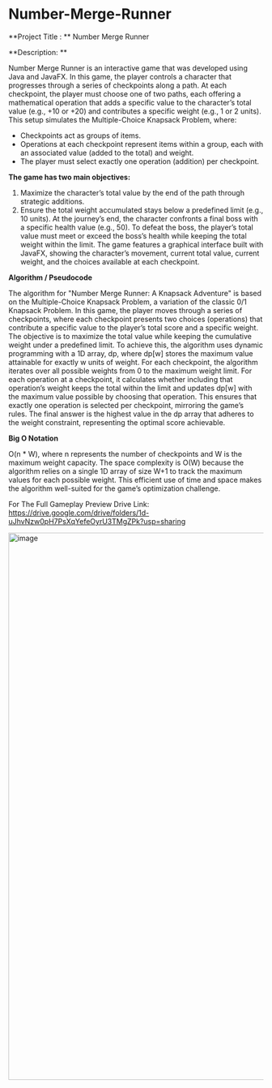 # Number-Merge-Runner
**Project Title : **
Number Merge Runner

**Description: **

  Number Merge Runner is an interactive game that was developed using Java and JavaFX. In this game, the player controls a character that progresses through a series of checkpoints along a path. At each checkpoint, the player must choose one of two paths, each offering a mathematical operation that adds a specific value to the character’s total value (e.g., +10 or +20) and contributes a specific weight (e.g., 1 or 2 units). This setup simulates the Multiple-Choice Knapsack Problem, where:
- Checkpoints act as groups of items.
- Operations at each checkpoint represent items within a group, each with an associated value (added to the total) and weight.
- The player must select exactly one operation (addition) per checkpoint.
  
**The game has two main objectives:**
1. Maximize the character’s total value by the end of the path through strategic additions.
2. Ensure the total weight accumulated stays below a predefined limit (e.g., 10 units).
  At the journey’s end, the character confronts a final boss with a specific health value (e.g., 50). To defeat the boss, the player’s total value must meet or exceed the boss’s health while keeping the total weight within the limit. The game features a graphical interface built with JavaFX, showing the character’s movement, current total value, current weight, and the choices available at each checkpoint. 

**Algorithm / Pseudocode**

  The algorithm for "Number Merge Runner: A Knapsack Adventure" is based on the Multiple-Choice Knapsack Problem, a variation of the classic 0/1 Knapsack Problem. In this game, the player moves through a series of checkpoints, where each checkpoint presents two choices (operations) that contribute a specific value to the player’s total score and a specific weight. The objective is to maximize the total value while keeping the cumulative weight under a predefined limit. To achieve this, the algorithm uses dynamic programming with a 1D array, dp, where dp[w] stores the maximum value attainable for exactly w units of weight. For each checkpoint, the algorithm iterates over all possible weights from 0 to the maximum weight limit. For each operation at a checkpoint, it calculates whether including that operation’s weight keeps the total within the limit and updates dp[w] with the maximum value possible by choosing that operation. This ensures that exactly one operation is selected per checkpoint, mirroring the game’s rules. The final answer is the highest value in the dp array that adheres to the weight constraint, representing the optimal score achievable.

**Big O Notation**

  O(n * W), where n represents the number of checkpoints and W is the maximum weight capacity. The space complexity is O(W) because the algorithm relies on a single 1D array of size W+1 to track the maximum values for each possible weight. This efficient use of time and space makes the algorithm well-suited for the game’s optimization challenge.

For The Full Gameplay Preview
Drive Link: https://drive.google.com/drive/folders/1d-uJhvNzw0pH7PsXqYefeOyrU3TMgZPk?usp=sharing

<img width="1919" height="1079" alt="image" src="https://github.com/user-attachments/assets/9100741f-9dc2-47a1-a763-c1b039a4a6f8" />
